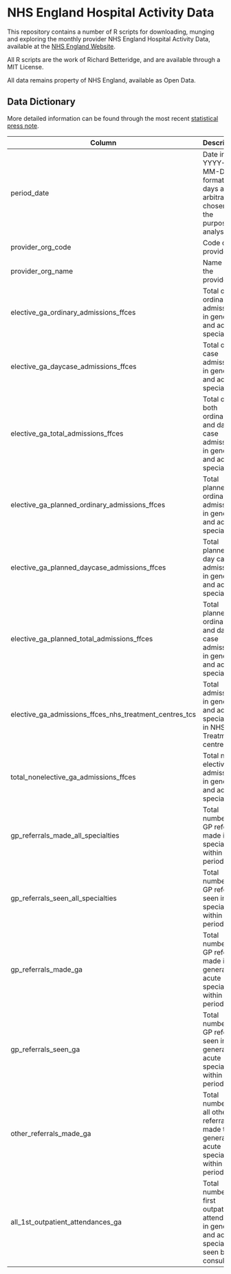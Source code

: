 # NHS England Hospital Activity Data

This repository contains a number of R scripts for downloading, munging and exploring the monthly provider NHS England Hospital Activity Data, available at the [NHS England Website](https://www.england.nhs.uk/statistics/statistical-work-areas/hospital-activity/).

All R scripts are the work of Richard Betteridge, and are available through a MIT License.

All data remains property of NHS England, available as Open Data.

## Data Dictionary

More detailed information can be found through the most recent [statistical press note](https://www.england.nhs.uk/statistics/wp-content/uploads/sites/2/2013/04/MAR-March-17-SPN-54854.pdf).

|**Column**|**Description**|
| --- | --- |
|period_date| Date in YYYY-MM-DD format, the days are arbitrarily chosen for the purpose of analysis.|
|provider_org_code|Code of the provider.|
|provider_org_name|Name of the provider.|
|elective_ga_ordinary_admissions_ffces|Total of ordinary admissions in general and acute specialties.|
|elective_ga_daycase_admissions_ffces|Total of day case admissions in general and acute specialties.|
|elective_ga_total_admissions_ffces|Total of both ordinary and day case admissions in general and acute specialties.|
|elective_ga_planned_ordinary_admissions_ffces|Total planned ordinary admissions in general and acute specialties.|
|elective_ga_planned_daycase_admissions_ffces|Total planned day case admissions in general and acute specialties.|
|elective_ga_planned_total_admissions_ffces|Total planned ordinary and day case admissions in general and acute specialties.|
|elective_ga_admissions_ffces_nhs_treatment_centres_tcs|Total admissions in general and acute specialties in NHS Treatment centres.
|total_nonelective_ga_admissions_ffces|Total non-elective admissions in general and acute specialties.|
|gp_referrals_made_all_specialties|Total number of GP referrals made in all specialties, within that period.|
|gp_referrals_seen_all_specialties|Total number of GP referrals seen in all specialties, within that period.|
|gp_referrals_made_ga|Total number of GP referrals made in general and acute specialties, within that period.|
|gp_referrals_seen_ga|Total number of GP referrals seen in general and acute specialties, within that period.|
|other_referrals_made_ga|Total number of all other referrals made to general and acute specialties, within that period.|
|all_1st_outpatient_attendances_ga|Total number of first outpatient attendance in general and acute specialties, seen by a consultant|
